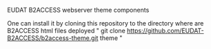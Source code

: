 EUDAT B2ACCESS webserver theme components

One can install it by cloning this repository to the directory where are 
B2ACCESS html files deployed
" git clone https://github.com/EUDAT-B2ACCESS/b2access-theme.git theme "
